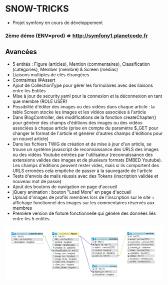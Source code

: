 # SNOW-TRICKS
- Projet symfony en cours de développement

### 2ème démo (ENV=prod) => http://symfony1.planetcode.fr

## Avancées
* 5 entités : Figure (articles), Mention (commentaires), Classification (catégories), Member (membre) & Screen (médias)
* Liaisons multiples de clés étrangères
* Contraintes @Assert
* Ajout de CollectionType pour gérer les formulaires avec des liaisons entre les Entités
* Mise à jour de security.yaml pour la connexion et la déconnexion en tant que membre (ROLE USER)
* Possibilité d'éditer des images ou des vidéos dans chaque article : la table Screen stocke les images et les vidéos associées à l'article
* Dans BlogController, des modifications de la fonction createChapter() pour générer des champs d'éditions des images ou des vidéos associées à chaque article (prise en compte du paramètre $_GET pour changer le format de l'article et générer d'autres champs d'éditions pour un nouvel article)
* Dans les fichiers TWIG de création et de mise à jour d'un article, se trouve un système javascript de reconnaissance des URLS des images ou des vidéos Youtube entrées par l'utilisateur (reconnaissance des extensions valides des images et de plusieurs formats EMBED Youtube). Les champs d'éditions peuvent rester vides, mais si ils comportent des URLS erronées cela empêche de passer à la sauvegarde de l'article
* Tests d'envois de mails réussis avec des Tokens (inscription validée et nouveau mot de passe)
* Ajout des boutons de navigation en page d'accueil
* jQuery animation : bouton "Load More" en page d'accueil
* Upload d'images de profils membres lors de l'inscription sur le site + affichage fonctionnel des images sur les commentaires réservés aux membres
* Première version de fixture fonctionnelle qui génère des données liés entre les 5 entités 


![SNOWTRICKS](https://raw.githubusercontent.com/JEND-CODES/SNOW-TRICKS/main/diagrammes/Concepteur_BDD_SnowTricks_v2.JPG)
